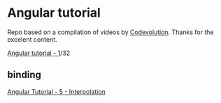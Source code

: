 
# Angular tutorial
Repo based on a compilation of videos by [Codevolution](https://www.youtube.com/channel/UC80PWRj_ZU8Zu0HSMNVwKWw).
Thanks for the excelent content.

[Angular tutorial - 1](https://www.youtube.com/watch?v=0eWrpsCLMJQ&list=PLC3y8-rFHvwhBRAgFinJR8KHIrCdTkZcZ)/32


## binding
[Angular Tutorial - 5 - Interpolation](https://www.youtube.com/watch?v=2a6OfacW_-I&list=PLC3y8-rFHvwhBRAgFinJR8KHIrCdTkZcZ&index=5)